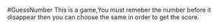 #GuessNumber
This is a game,You must remeber the number before it disappear then you can choose the same in order to get the score.
